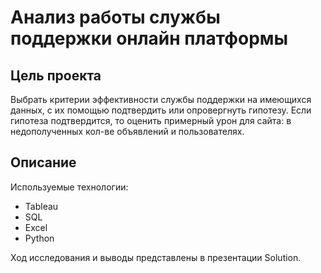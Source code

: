 # Анализ работы службы поддержки онлайн платформы

## Цель проекта

Выбрать критерии эффективности службы поддержки на имеющихся данных, с их помощью подтвердить или опровергнуть гипотезу. Если гипотеза подтвердится, то оценить примерный урон для сайта: в недополученных кол-ве объявлений и пользователях.

## Описание

Используемые технологии: 
- Tableau
- SQL
- Excel
- Python

Ход исследования и выводы представлены в презентации Solution. 
